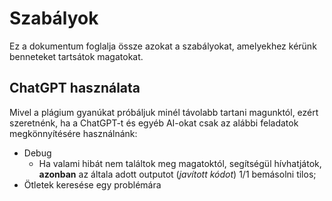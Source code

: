 # Szabályok

Ez a dokumentum foglalja össze azokat a szabályokat, amelyekhez kérünk benneteket tartsátok magatokat.

## ChatGPT használata

Mivel a plágium gyanúkat próbáljuk minél távolabb tartani magunktól, ezért szeretnénk, ha a ChatGPT-t és egyéb AI-okat csak az alábbi feladatok megkönnyítésére használnánk:
- Debug
    - Ha valami hibát nem találtok meg magatoktól, segítségül hívhatjátok, **azonban** az általa adott outputot (*javított kódot*) 1/1 bemásolni tilos;
- Ötletek keresése egy problémára